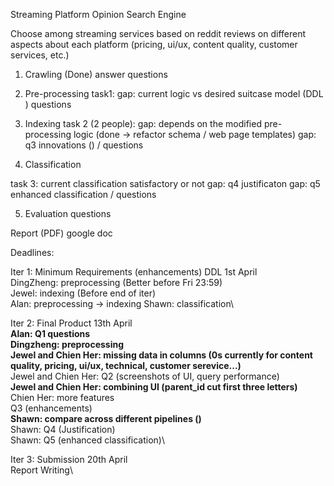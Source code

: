 Streaming Platform Opinion Search Engine

Choose among streaming services based on reddit reviews on different aspects about each platform (pricing, ui/ux, content quality, customer services, etc.)

1. Crawling (Done)
answer questions

2. Pre-processing
task1: gap: current logic vs desired suitcase model (DDL )
questions

3. Indexing
task 2 (2 people): gap: depends on the modified pre-processing logic (done -> refactor schema / web page templates)
gap: q3 innovations () /
questions

4. Classification

task 3: current classification satisfactory or not
gap: q4 justificaton
gap: q5 enhanced classification /
questions

5. Evaluation
questions

Report (PDF) google doc

Deadlines:

Iter 1: Minimum Requirements (enhancements) DDL 1st April\
DingZheng: preprocessing (Better before Fri 23:59)\
Jewel: indexing (Before end of iter)\
Alan: preprocessing -> indexing
Shawn: classification\

Iter 2: Final Product 13th April\
**Alan: Q1 questions**\
**Dingzheng: preprocessing**\
**Jewel and Chien Her: missing data in columns (0s currently for content quality, pricing, ui/ux, technical, customer serevice...)**\
Jewel and Chien Her: Q2 (screenshots of UI, query performance)\
**Jewel and Chien Her: combining UI (parent_id cut first three letters)**\
Chien Her: more features\
Q3 (enhancements)\
**Shawn: compare across different pipelines ()**\
Shawn: Q4 (Justification)\
Shawn: Q5 (enhanced classification)\

Iter 3: Submission 20th April\
Report Writing\